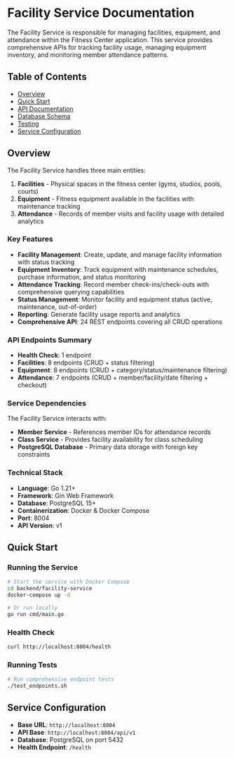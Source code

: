 # Facility Service Documentation

The Facility Service is responsible for managing facilities, equipment, and attendance within the Fitness Center application. This service provides comprehensive APIs for tracking facility usage, managing equipment inventory, and monitoring member attendance patterns.

## Table of Contents

- [Overview](#overview)
- [Quick Start](#quick-start)
- [API Documentation](API.md)
- [Database Schema](DATABASE.md)
- [Testing](#testing)
- [Service Configuration](#service-configuration)

## Overview

The Facility Service handles three main entities:

1. **Facilities** - Physical spaces in the fitness center (gyms, studios, pools, courts)
2. **Equipment** - Fitness equipment available in the facilities with maintenance tracking
3. **Attendance** - Records of member visits and facility usage with detailed analytics

### Key Features

- **Facility Management**: Create, update, and manage facility information with status tracking
- **Equipment Inventory**: Track equipment with maintenance schedules, purchase information, and status monitoring
- **Attendance Tracking**: Record member check-ins/check-outs with comprehensive querying capabilities
- **Status Management**: Monitor facility and equipment status (active, maintenance, out-of-order)
- **Reporting**: Generate facility usage reports and analytics
- **Comprehensive API**: 24 REST endpoints covering all CRUD operations

### API Endpoints Summary

- **Health Check**: 1 endpoint
- **Facilities**: 8 endpoints (CRUD + status filtering)
- **Equipment**: 8 endpoints (CRUD + category/status/maintenance filtering)
- **Attendance**: 7 endpoints (CRUD + member/facility/date filtering + checkout)

### Service Dependencies

The Facility Service interacts with:

- **Member Service** - References member IDs for attendance records
- **Class Service** - Provides facility availability for class scheduling
- **PostgreSQL Database** - Primary data storage with foreign key constraints

### Technical Stack

- **Language**: Go 1.21+
- **Framework**: Gin Web Framework
- **Database**: PostgreSQL 15+
- **Containerization**: Docker & Docker Compose
- **Port**: 8004
- **API Version**: v1

## Quick Start

### Running the Service

```bash
# Start the service with Docker Compose
cd backend/facility-service
docker-compose up -d

# Or run locally
go run cmd/main.go
```

### Health Check

```bash
curl http://localhost:8004/health
```

### Running Tests

```bash
# Run comprehensive endpoint tests
./test_endpoints.sh
```

## Service Configuration

- **Base URL**: `http://localhost:8004`
- **API Base**: `http://localhost:8004/api/v1`
- **Database**: PostgreSQL on port 5432
- **Health Endpoint**: `/health`
